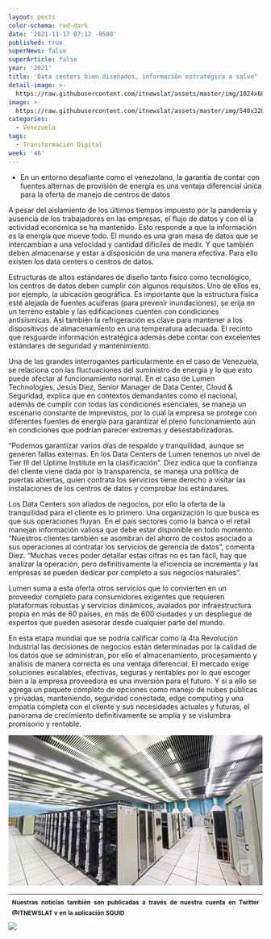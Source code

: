 ```yaml
---
layout: posts
color-schema: red-dark
date: '2021-11-17 07:12 -0500'
published: true
superNews: false
superArticle: false
year: '2021'
title: 'Data centers bien diseñados, información estratégica a salvo'
detail-image: >-
  https://raw.githubusercontent.com/itnewslat/assets/master/img/1024x680/Data-Centers-g.jpg
image: >-
  https://raw.githubusercontent.com/itnewslat/assets/master/img/540x320/Data-Centers-p.jpg
categories:
  - Venezuela
tags:
  - Transformación Digital
week: '46'
---
```

- En un entorno desafiante como el venezolano, la garantía de contar con fuentes alternas de provisión de energía es una ventaja diferencial única para la oferta de manejo de centros de datos

A pesar del aislamiento de los últimos tiempos impuesto por la pandemia y ausencia de los trabajadores en las empresas, el flujo de datos y con él la actividad económica se ha mantenido. Esto responde a que la información es la energía que mueve todo. El mundo es una gran masa de datos que se intercambian a una velocidad y cantidad difíciles de medir. Y que también deben almacenarse y estar a disposición de una manera efectiva. Para ello existen los data centers o centros de datos. 
 
Estructuras de altos estándares de diseño tanto físico como tecnológico, los centros de datos deben cumplir con algunos requisitos. Uno de ellos es, por ejemplo, la ubicación geográfica. Es importante que la estructura física esté alejada de fuentes acuíferas (para prevenir inundaciones), se erija en un terreno estable y las edificaciones cuenten con condiciones antisísmicas. Así también la refrigeración es clave para mantener a los dispositivos de almacenamiento en una temperatura adecuada. El recinto que resguarde información estratégica además debe contar con excelentes estándares de seguridad y mantenimiento.
 
Una de las grandes interrogantes particularmente en el caso de Venezuela, se relaciona con las fluctuaciones del suministro de energía y lo que esto puede afectar al funcionamiento normal. En el caso de Lumen Technologies, Jesús Diez, Senior Manager de Data Center, Cloud & Seguridad, explica que en contextos demandantes como el nacional, además de cumplir con todas las condiciones esenciales, se maneja un escenario constante de imprevistos, por lo cual la empresa se protege con diferentes fuentes de energía para garantizar el pleno funcionamiento aún en condiciones que podrían parecer extremas y desestabilizadoras.
 
 “Podemos garantizar varios días de respaldo y tranquilidad, aunque se generen fallas externas. En los Data Centers de Lumen tenemos un nivel de Tier III del Uptime Institute en la clasificación”. Diez indica que la confianza del cliente viene dada por la transparencia, se maneja una política de puertas abiertas, quien contrata los servicios tiene derecho a visitar las instalaciones de los centros de datos y comprobar los estándares.
 
Los Data Centers son aliados de negocios, por ello la oferta de la tranquilidad para el cliente es lo primero. Una organización lo que busca es que sus operaciones fluyan. En el país sectores como la banca o el retail manejan información valiosa que debe estar disponible en todo momento. “Nuestros clientes también se asombran del ahorro de costos asociado a sus operaciones al contratar los servicios de gerencia de datos”, comenta Diez. “Muchas veces poder detallar estas cifras no es tan fácil, hay que analizar la operación, pero definitivamente la eficiencia se incrementa y las empresas se pueden dedicar por completo a sus negocios naturales”.
 
Lumen suma a esta oferta otros servicios que lo convierten en un proveedor completo para consumidores exigentes que requieren plataformas robustas y servicios dinámicos, avalados por infraestructura propia en más de 60 países, en más de 600 ciudades y un despliegue de expertos que pueden asesorar desde cualquier parte del mundo.
 
En esta etapa mundial que se podría calificar como la 4ta Revolución Industrial las decisiones de negocios están determinadas por la calidad de los datos que se administran, por ello el almacenamiento, procesamiento y análisis de manera correcta es una ventaja diferencial. El mercado exige soluciones escalables, efectivas, seguras y rentables por lo que escoger bien a la empresa proveedora es una inversión para el futuro. Y si a ello se agrega un paquete completo de opciones como manejo de nubes públicas y privadas, manteniendo, seguridad conectada, edge computing y una empatía completa con el cliente y sus necesidades actuales y futuras, el panorama de crecimiento definitivamente se amplía y se vislumbra promisorio y rentable.

![](https://raw.githubusercontent.com/itnewslat/assets/master/img/540x320/Data-Centers-p.jpg)

<table style="height: 42px;" width="569">
<tbody>
<tr>
<td style="text-align: justify;"><sub><strong>Nuestras noticias también son publicadas a través de nuestra cuenta en Twitter <a href="https://twitter.com/itnewslat?lang=es">@ITNEWSLAT</a> y en la aplicación <a href="https://squidapp.co/en/">SQUID</a></strong></sub></td>
</tr>
</tbody>
</table>

<img src="https://tracker.metricool.com/c3po.jpg?hash=56f88a41e39ab42c063cc51676587a04"/>